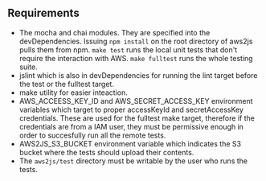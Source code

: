 ## Requirements

 * The mocha and chai modules. They are specified into the devDependencies. Issuing `npm install` on the root directory of aws2js pulls them from npm. `make test` runs the local unit tests that don't require the interaction with AWS. `make fulltest` runs the whole testing suite.
 * jslint which is also in devDependencies for running the lint target before the test or the fulltest target.
 * make utility for easier inteaction.
 * AWS_ACCEESS_KEY_ID and AWS_SECRET_ACCESS_KEY environment variables which target to proper accessKeyId and secretAccessKey credentials. These are used for the fulltest make target, therefore if the credentials are from a IAM user, they must be permissive enough in order to succesfully run all the remote tests.
 * AWS2JS_S3_BUCKET environment variable which indicates the S3 bucket where the tests should upload their contents.
 * The `aws2js/test` directory must be writable by the user who runs the tests.
